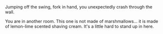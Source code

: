 Jumping off the swing, fork in hand, you unexpectedly crash through the wall.

You are in another room. This one is not made of marshmallows... it is made of lemon-lime scented shaving cream. It's a little hard to stand up in here.